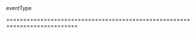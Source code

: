 <!--**
/*-------------------------------------------
    Auto-generated file. Do not modify.
-------------------------------------------

**-->
<!--merge--><!--/merge-->
<!--hidden--><!--/hidden-->
<!--type-->eventType<!--/type-->
===========================================================================
